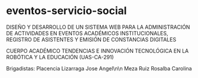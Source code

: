 # eventos-servicio-social
DISEÑO Y DESARROLLO DE UN SISTEMA WEB PARA LA ADMINISTRACIÓN DE ACTIVIDADES EN EVENTOS ACADÉMICOS INSTITUCIONALES, REGISTRO DE ASISTENTES Y EMISIÓN DE CONSTANCIAS DIGITALES

CUERPO ACADÉMICO TENDENCIAS E INNOVACIÓN TECNOLÓGICA EN LA ROBÓTICA Y LA EDUCACIÓN (UAS-CA-291)

Brigadistas:
Placencia Lizarraga Jose Angel\n\n
Meza Ruiz Rosalba Carolina
